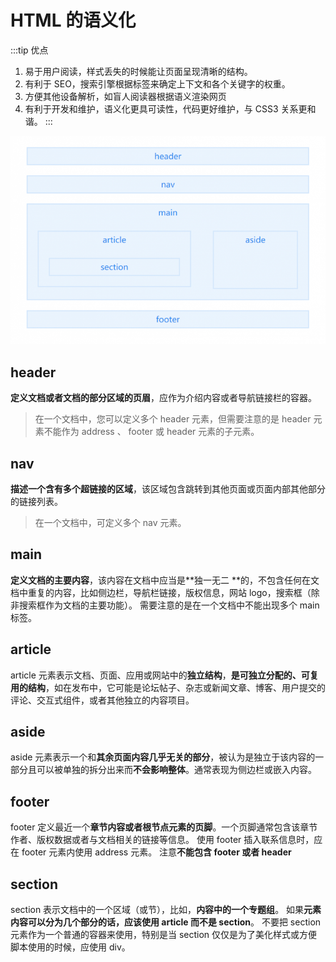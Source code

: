 # HTML 的语义化

:::tip
优点

1. 易于用户阅读，样式丢失的时候能让页面呈现清晰的结构。
2. 有利于 SEO，搜索引擎根据标签来确定上下文和各个关键字的权重。
3. 方便其他设备解析，如盲人阅读器根据语义渲染网页
4. 有利于开发和维护，语义化更具可读性，代码更好维护，与 CSS3 关系更和谐。
   :::

![图示](./images/semantic-demo.png)

## header

**定义文档或者文档的部分区域的页眉**，应作为介绍内容或者导航链接栏的容器。

> 在一个文档中，您可以定义多个 header 元素，但需要注意的是 header 元素不能作为 address 、 footer 或 header 元素的子元素。

## nav

**描述一个含有多个超链接的区域**，该区域包含跳转到其他页面或页面内部其他部分的链接列表。

> 在一个文档中，可定义多个 nav 元素。

## main

**定义文档的主要内容**，该内容在文档中应当是**独一无二
**的，不包含任何在文档中重复的内容，比如侧边栏，导航栏链接，版权信息，网站 logo，搜索框（除非搜索框作为文档的主要功能）。
需要注意的是在一个文档中不能出现多个 main 标签。

## article

article 元素表示文档、页面、应用或网站中的**独立结构**，**是可独立分配的、可复用的结构**，如在发布中，它可能是论坛帖子、杂志或新闻文章、博客、用户提交的评论、交互式组件，或者其他独立的内容项目。

## aside

aside 元素表示一个和**其余页面内容几乎无关的部分**，被认为是独立于该内容的一部分且可以被单独的拆分出来而**不会影响整体**。通常表现为侧边栏或嵌入内容。

## footer

footer 定义最近一个**章节内容或者根节点元素的页脚**。一个页脚通常包含该章节作者、版权数据或者与文档相关的链接等信息。
使用 footer 插入联系信息时，应在 footer 元素内使用 address 元素。
注意**不能包含 footer 或者 header**

## section

section 表示文档中的一个区域（或节），比如，**内容中的一个专题组**。
如果**元素内容可以分为几个部分的话，应该使用 article 而不是 section**。
不要把 section 元素作为一个普通的容器来使用，特别是当 section 仅仅是为了美化样式或方便脚本使用的时候，应使用 div。
